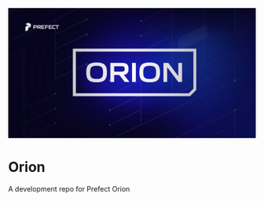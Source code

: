 <div style="text-align: center;"><img src="docs/orion_logo.jpg" width=512></div>

# Orion

A development repo for Prefect Orion
